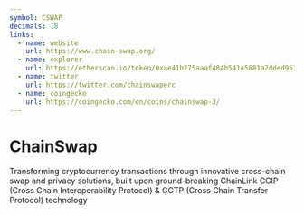 ```yaml
---
symbol: CSWAP
decimals: 18
links:
  - name: website
    url: https://www.chain-swap.org/
  - name: explorer
    url: https://etherscan.io/token/0xae41b275aaaf484b541a5881a2dded9515184cca
  - name: twitter
    url: https://twitter.com/chainswaperc
  - name: coingecko
    url: https://coingecko.com/en/coins/chainswap-3/
---
```


# ChainSwap

Transforming cryptocurrency transactions through innovative cross-chain swap and privacy solutions, built upon ground-breaking ChainLink CCIP (Cross Chain Interoperability Protocol) & CCTP (Cross Chain Transfer Protocol) technology
